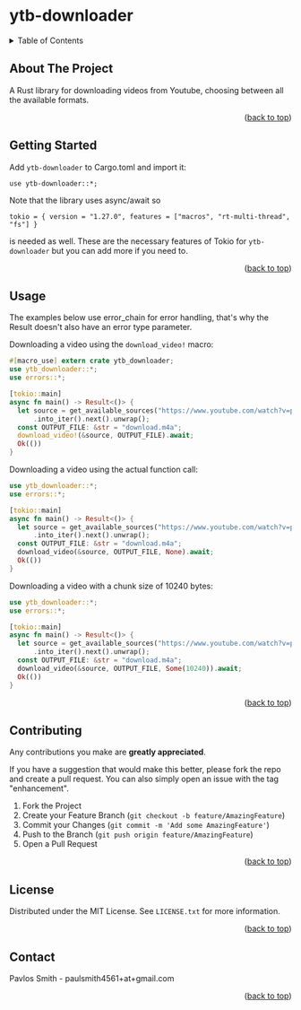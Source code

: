 <a name="readme-top"></a>
# ytb-downloader

<!-- TABLE OF CONTENTS -->
<details>
  <summary>Table of Contents</summary>
  <ol>
    <li>
      <a href="#about-the-project">About The Project</a>
    </li>
    <li>
      <a href="#getting-started">Getting Started</a>
    </li>
    <li><a href="#usage">Usage</a></li>
    <li><a href="#contributing">Contributing</a></li>
    <li><a href="#license">License</a></li>
    <li><a href="#contact">Contact</a></li>
  </ol>
</details>



<!-- ABOUT THE PROJECT -->
## About The Project

A Rust library for downloading videos from Youtube, choosing between all the available formats.

<p align="right">(<a href="#readme-top">back to top</a>)</p>


<!-- GETTING STARTED -->
## Getting Started

Add `ytb-downloader` to Cargo.toml and import it:

```
use ytb-downloader::*;
```

Note that the library uses async/await so
```
tokio = { version = "1.27.0", features = ["macros", "rt-multi-thread", "fs"] }
```
is needed as well. These are the necessary features of Tokio for `ytb-downloader` but you can add more if you need to.

<p align="right">(<a href="#readme-top">back to top</a>)</p>

<!-- USAGE EXAMPLES -->
## Usage

The examples below use error_chain for error handling, that's why the Result doesn't also have an error type parameter.


Downloading a video using the `download_video!` macro:
```rust
#[macro_use] extern crate ytb_downloader;
use ytb_downloader::*;
use errors::*;

[tokio::main]
async fn main() -> Result<()> {
  let source = get_available_sources("https://www.youtube.com/watch?v=pqhfyrW_BEA").await?
      .into_iter().next().unwrap();
  const OUTPUT_FILE: &str = "download.m4a"; 
  download_video!(&source, OUTPUT_FILE).await;
  Ok(())
}
```

Downloading a video using the actual function call:
```rust
use ytb_downloader::*;
use errors::*;

[tokio::main]
async fn main() -> Result<()> {
  let source = get_available_sources("https://www.youtube.com/watch?v=pqhfyrW_BEA").await?
      .into_iter().next().unwrap();
  const OUTPUT_FILE: &str = "download.m4a"; 
  download_video(&source, OUTPUT_FILE, None).await;
  Ok(())
}
```

Downloading a video with a chunk size of 10240 bytes:
```rust
use ytb_downloader::*;
use errors::*;

[tokio::main]
async fn main() -> Result<()> {
  let source = get_available_sources("https://www.youtube.com/watch?v=pqhfyrW_BEA").await?
      .into_iter().next().unwrap();
  const OUTPUT_FILE: &str = "download.m4a"; 
  download_video(&source, OUTPUT_FILE, Some(10240)).await;
  Ok(())
}
```

<p align="right">(<a href="#readme-top">back to top</a>)</p>


<!-- CONTRIBUTING -->
## Contributing

Any contributions you make are **greatly appreciated**.

If you have a suggestion that would make this better, please fork the repo and create a pull request. You can also simply open an issue with the tag "enhancement".

1. Fork the Project
2. Create your Feature Branch (`git checkout -b feature/AmazingFeature`)
3. Commit your Changes (`git commit -m 'Add some AmazingFeature'`)
4. Push to the Branch (`git push origin feature/AmazingFeature`)
5. Open a Pull Request

<p align="right">(<a href="#readme-top">back to top</a>)</p>



<!-- LICENSE -->
## License

Distributed under the MIT License. See `LICENSE.txt` for more information.

<p align="right">(<a href="#readme-top">back to top</a>)</p>



<!-- CONTACT -->
## Contact

Pavlos Smith - paulsmith4561+at+gmail.com

<p align="right">(<a href="#readme-top">back to top</a>)</p>
